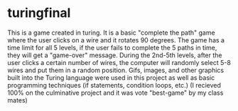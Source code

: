 # turingfinal
This is a game created in turing. It is a basic "complete the path" game where the user clicks on a wire and it rotates 90 degrees.
The game has a time limit for all 5 levels, if the user fails to complete the 5 paths in time, they will get a "game-over" message.
During the 2nd-5th levels, after the user clicks a certain number of wires, the computer will randomly select 5-8 wires and put them in a random position.
Gifs, images, and other graphics built into the Turing language were used in this project as well as basic programming techniques (if statements, condition loops, etc.)
(I recieved 100% on the culminative project and it was vote "best-game" by my class mates)
